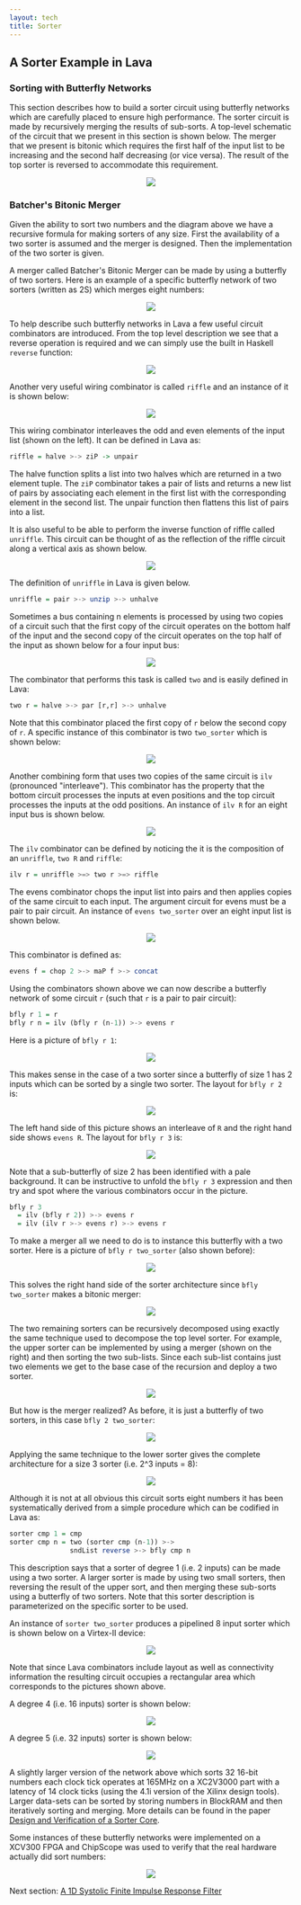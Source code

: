 ```yaml
---
layout: tech
title: Sorter
---
```

## A Sorter Example in Lava

### Sorting with Butterfly Networks

This section describes how to build a sorter circuit using butterfly networks which are carefully placed to ensure high performance. The sorter circuit is made by recursively merging the results of sub-sorts. A top-level schematic of the circuit that we present in this section is shown below. The merger that we present is bitonic which requires the first half of the input list to be increasing and the second half decreasing (or vice versa). The result of the top sorter is reversed to accommodate this requirement.

<p align="center"> <img src="sorter_view1.jpg"></p>

### Batcher's Bitonic Merger

Given the ability to sort two numbers and the diagram above we have a recursive formula for making sorters of any size. First the availability of a two sorter is assumed and the merger is designed. Then the implementation of the two sorter is given.

A merger called Batcher's Bitonic Merger can be made by using a butterfly of two sorters. Here is an example of a specific butterfly network of two sorters (written as 2S) which merges eight numbers:

<p align="center"> <img src="bfly3_two_sorter.jpg"></p>

To help describe such butterfly networks in Lava a few useful circuit combinators are introduced.
From the top level description we see that a reverse operation is required and we can simply use the built in Haskell `reverse` function:

<p align="center"> <img src="reverse.jpg"></p>

Another very useful wiring combinator is called `riffle` and an instance of it is shown below:

<p align="center"> <img src="riffle.jpg"></p>

This wiring combinator interleaves the odd and even elements of the input list (shown on the left). It can be defined in Lava as:

```haskell
riffle = halve >-> ziP -> unpair
```

The halve function splits a list into two halves which are returned in a two element tuple. The `ziP` combinator takes a pair of lists and returns a new list of pairs by associating each element in the first list with the corresponding element in the second list. The unpair function then flattens this list of pairs into a list.

It is also useful to be able to perform the inverse function of riffle called `unriffle`. This circuit can be thought of as the reflection of the riffle circuit along a vertical axis as shown below.

<p align="center"> <img src="unriffle.jpg"></p>

The definition of `unriffle` in Lava is given below.

```haskell
unriffle = pair >-> unzip >-> unhalve
```

Sometimes a bus containing n elements is processed by using two copies of a circuit such that the first copy of the circuit operates on the bottom half of the input and the second copy of the circuit operates on the top half of the input as shown below for a four input bus:

<p align="center"> <img src="two.jpg"></p>

The combinator that performs this task is called `two` and is easily defined in Lava:

```haskell
two r = halve >-> par [r,r] >-> unhalve
```

Note that this combinator placed the first copy of `r` below the second copy of `r`. A specific instance of this combinator is two `two_sorter` which is shown below:

<p align="center"> <img src="two_sorter.jpg"></p>

Another combining form that uses two copies of the same circuit is `ilv` (pronounced "interleave"). This combinator has the property that the bottom circuit processes the inputs at even positions and the top circuit processes the inputs at the odd positions. An instance of `ilv R` for an eight input bus is shown below.

<p align="center"> <img src="ilv.jpg"></p>

The `ilv` combinator can be defined by noticing the it is the composition of an `unriffle`, `two R` and `riffle`:

```haskell
ilv r = unriffle >=> two r >=> riffle
```

The evens combinator chops the input list into pairs and then applies copies of the same circuit to each input. The argument circuit for evens must be a pair to pair circuit. An instance of `evens two_sorter` over an eight input list is shown below.

<p align="center"> <img src="evens_two_sorter.jpg"></p>

This combinator is defined as:

```haskell
evens f = chop 2 >-> maP f >-> concat
```

Using the combinators shown above we can now describe a butterfly network of some circuit `r` (such that `r` is a pair to pair circuit):

```haskell
bfly r 1 = r
bfly r n = ilv (bfly r (n-1)) >-> evens r 
```

Here is a picture of `bfly r 1`:

<p align="center"> <img src="bfly1.jpg"></p>

This makes sense in the case of a two sorter since a butterfly of size 1 has 2 inputs which can be sorted by a single two sorter. The layout for `bfly r 2` is:

<p align="center"> <img src="bfly2.jpg"></p>

The left hand side of this picture shows an interleave of `R` and the right hand side shows `evens R`. The layout for `bfly r 3` is:

<p align="center"> <img src="bfly3.jpg"></p>

Note that a sub-butterfly of size 2 has been identified with a pale background. It can be instructive to unfold the `bfly r 3` expression and then try and spot where the various combinators occur in the picture.

```haskell
bfly r 3 
  = ilv (bfly r 2)) >-> evens r 
  = ilv (ilv r >-> evens r) >-> evens r
```

To make a merger all we need to do is to instance this butterfly with a two sorter. Here is a picture of `bfly r two_sorter` (also shown before):

<p align="center"> <img src="bfly3_two_sorter.jpg"></p>

This solves the right hand side of the sorter architecture since `bfly two_sorter` makes a bitonic merger:

<p align="center"> <img src="sorter_view2.jpg"></p>

The two remaining sorters can be recursively decomposed using exactly the same technique used to decompose the top level sorter. For example, the upper sorter can be implemented by using a merger (shown on the right) and then sorting the two sub-lists. Since each sub-list contains just two elements we get to the base case of the recursion and deploy a two sorter.

<p align="center"> <img src="sorter_view3.jpg"></p>

But how is the merger realized? As before, it is just a butterfly of two sorters, in this case `bfly 2 two_sorter`:

<p align="center"> <img src="sorter_view4.jpg"></p>

Applying the same technique to the lower sorter gives the complete architecture for a size 3 sorter (i.e. 2^3 inputs = 8):

<p align="center"> <img src="sorter_recursion.jpg"></p>

Although it is not at all obvious this circuit sorts eight numbers it has been systematically derived from a simple procedure which can be codified in Lava as:

```haskell
sorter cmp 1 = cmp 
sorter cmp n = two (sorter cmp (n-1)) >-> 
               sndList reverse >-> bfly cmp n
```

This description says that a sorter of degree 1 (i.e. 2 inputs) can be made using a two sorter. A larger sorter is made by using two small sorters, then reversing the result of the upper sort, and then merging these sub-sorts using a butterfly of two sorters. Note that this sorter description is parameterized on the specific sorter to be used.

An instance of `sorter two_sorter` produces a pipelined 8 input sorter which is shown below on a Virtex-II device:

<p align="center"> <img src="sortb_3.jpg"></p>

Note that since Lava combinators include layout as well as connectivity information the resulting circuit occupies a rectangular area which corresponds to the pictures shown above.

A degree 4 (i.e. 16 inputs) sorter is shown below:

<p align="center"> <img src="sortb_4.jpg"></p>

A degree 5 (i.e. 32 inputs) sorter is shown below:

<p align="center"> <img src="sortb_5.jpg"></p>

A slightly larger version of the network above which sorts 32 16-bit numbers each clock tick operates at 165MHz on a XC2V3000 part with a latency of 14 clock ticks (using the 4.1i version of the Xilinx design tools). Larger data-sets can be sorted by storing numbers in BlockRAM and then iteratively sorting and merging. More details can be found in the paper
[Design and Verification of a Sorter Core](https://dl.acm.org/doi/10.5555/646705.702175).

Some instances of these butterfly networks were implemented on a XCV300 FPGA and ChipScope was used to verify that the real hardware actually did sort numbers:

<p align="center"> <img src="chipscope_bfly.jpg"></p>

Next section: [A 1D Systolic Finite Impulse Response Filter](fir)
